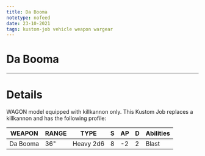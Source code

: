 ```yaml
---
title: Da Booma
notetype: nofeed
date: 23-10-2021
tags: kustom-job vehicle weapon wargear
---
```


# Da Booma

---

# Details

WAGON model equipped with killkannon only. This Kustom Job replaces a killkannon and has the following profile:

| WEAPON   | RANGE | TYPE      | S   | AP  | D   | Abilities |
| -------- | ----- | --------- | --- | --- | --- | --------- |
| Da Booma | 36"   | Heavy 2d6 | 8   | -2  | 2   | Blast     |